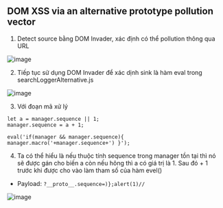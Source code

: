 ## DOM XSS via an alternative prototype pollution vector

1. Detect source bằng DOM Invader, xác định có thể pollution thông qua URL

![image](https://user-images.githubusercontent.com/80744099/231046863-3d69a621-d6bd-452e-853b-b66fd1eea6be.png)

2. Tiếp tục sử dụng DOM Invader để xác dịnh sink là hàm eval trong searchLoggerAlternative.js 

![image](https://user-images.githubusercontent.com/80744099/231047073-dbe9a934-a24c-4342-9326-c731b14c4314.png)

3. Với đoạn mã xử lý 
```
let a = manager.sequence || 1;
manager.sequence = a + 1;

eval('if(manager && manager.sequence){ manager.macro('+manager.sequence+') }');
```

4. Ta có thể hiểu là nếu thuộc tính sequence trong manager tồn tại thì nó sẽ được gán cho biến a còn nếu hông thì a có giá trị là 1. Sau đó + 1 trước khi được cho vào làm tham số của hàm evel()
- Payload:
```?__proto__.sequence=)};alert(1)//```

![image](https://user-images.githubusercontent.com/80744099/231048438-20129e88-ea9e-4af0-abc2-b8b43fafca2b.png)

